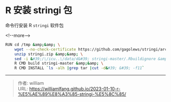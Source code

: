 # R 安装 stringi 包


命令行安装 R `stringi` 软件包

&lt;!--more--&gt;

```bash
RUN cd /tmp &amp;&amp; \
    wget --no-check-certificate https://github.com/gagolews/stringi/archive/master.zip -O stringi.zip &amp;&amp; \
    unzip stringi.zip &amp;&amp; \
    sed -i &#39;/\/icu..\/data/d&#39; stringi-master/.Rbuildignore &amp;&amp; \
    R CMD build stringi-master &amp;&amp; \
    R CMD INSTALL `ls -alh |grep tar |cut -d&#39; &#39; -f11`
```


---

> 作者: william  
> URL: https://williamlfang.github.io/2023-01-10-r-%E5%AE%89%E8%A3%85-stringi-%E5%8C%85/  


